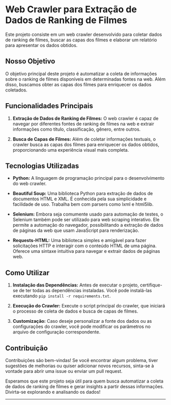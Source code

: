 # Web Crawler para Extração de Dados de Ranking de Filmes

Este projeto consiste em um web crawler desenvolvido para coletar dados de ranking de filmes, buscar as capas dos filmes e elaborar um relatório para apresentar os dados obtidos.

## Nosso Objetivo

O objetivo principal deste projeto é automatizar a coleta de informações sobre o ranking de filmes disponíveis em determinadas fontes na web. Além disso, buscamos obter as capas dos filmes para enriquecer os dados coletados.

## Funcionalidades Principais

1. **Extração de Dados de Ranking de Filmes:** O web crawler é capaz de navegar por diferentes fontes de ranking de filmes na web e extrair informações como título, classificação, gênero, entre outros.

2. **Busca de Capas de Filmes:** Além de coletar informações textuais, o crawler busca as capas dos filmes para enriquecer os dados obtidos, proporcionando uma experiência visual mais completa.

## Tecnologias Utilizadas

 - **Python:** A linguagem de programação principal para o desenvolvimento do web crawler.

- **Beautiful Soup:** Uma biblioteca Python para extração de dados de documentos HTML e XML. É conhecida pela sua simplicidade e facilidade de uso. Trabalha bem com parsers como lxml e html5lib.
  
- **Selenium:** Embora seja comumente usado para automação de testes, o Selenium também pode ser utilizado para web scraping interativo. Ele permite a automação do navegador, possibilitando a extração de dados de páginas da web que usam JavaScript para renderização.

- **Requests-HTML:** Uma biblioteca simples e amigável para fazer solicitações HTTP e interagir com o conteúdo HTML de uma página. Oferece uma sintaxe intuitiva para navegar e extrair dados de páginas web.

## Como Utilizar

1. **Instalação das Dependências:** Antes de executar o projeto, certifique-se de ter todas as dependências instaladas. Você pode instalá-las executando `pip install -r requirements.txt`.

2. **Execução do Crawler:** Execute o script principal do crawler, que iniciará o processo de coleta de dados e busca de capas de filmes.

3. **Customização:** Caso deseje personalizar a fonte dos dados ou as configurações do crawler, você pode modificar os parâmetros no arquivo de configuração correspondente.

## Contribuição

Contribuições são bem-vindas! Se você encontrar algum problema, tiver sugestões de melhorias ou quiser adicionar novos recursos, sinta-se à vontade para abrir uma issue ou enviar um pull request.

Esperamos que este projeto seja útil para quem busca automatizar a coleta de dados de ranking de filmes e gerar insights a partir dessas informações. Divirta-se explorando e analisando os dados!

---

